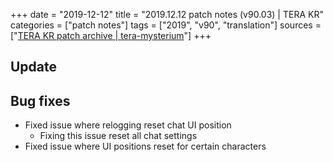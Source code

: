 +++
date = "2019-12-12"
title = "2019.12.12 patch notes (v90.03) | TERA KR"
categories = ["patch notes"]
tags = ["2019", "v90", "translation"]
sources = ["[TERA KR patch archive | tera-mysterium](/ko/patch/2019/v90-03)"]
+++

## Update

## Bug fixes

- Fixed issue where relogging reset chat UI position
  - Fixing this issue reset all chat settings
- Fixed issue where UI positions reset for certain characters

